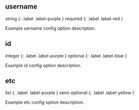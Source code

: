 ## username
string 
{: .label .label-purple }
required
{: .label .label-red }

Example uername config option description. 

## id

integer
{: .label .label-purple }
optional
{: .label .label-blue }

Example id config option description. 

## etc

list
{: .label .label-purple }
semi-optional
{: .label .label-yellow }

Example etc config option description. 
